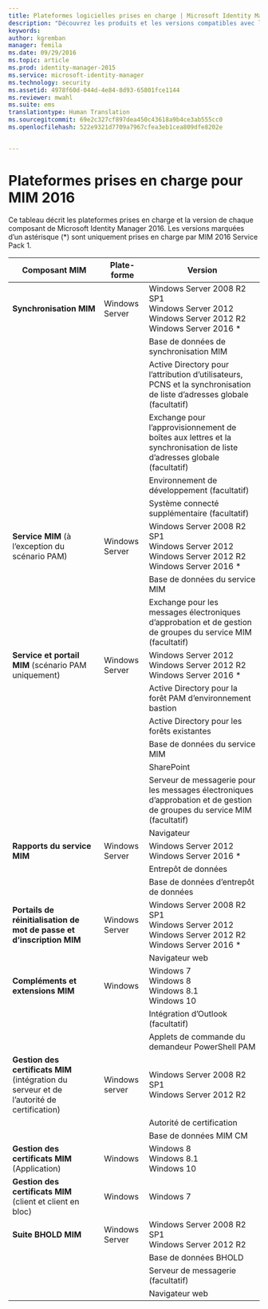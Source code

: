 ```yaml
---
title: Plateformes logicielles prises en charge | Microsoft Identity Manager
description: "Découvrez les produits et les versions compatibles avec les composants MIM 2016"
keywords: 
author: kgremban
manager: femila
ms.date: 09/29/2016
ms.topic: article
ms.prod: identity-manager-2015
ms.service: microsoft-identity-manager
ms.technology: security
ms.assetid: 4978f60d-044d-4e84-8d93-65801fce1144
ms.reviewer: mwahl
ms.suite: ems
translationtype: Human Translation
ms.sourcegitcommit: 69e2c327cf897dea450c43618a9b4ce3ab555cc0
ms.openlocfilehash: 522e9321d7709a7967cfea3eb1cea809dfe8202e


---
```


# Plateformes prises en charge pour MIM 2016

Ce tableau décrit les plateformes prises en charge et la version de chaque composant de Microsoft Identity Manager 2016. Les versions marquées d’un astérisque (*) sont uniquement prises en charge par MIM 2016 Service Pack 1.


| **Composant MIM** | **Plate-forme** | **Version** |
|-------------------|--------------|-------------|
| **Synchronisation MIM** | Windows Server | Windows Server 2008 R2 SP1<br/>Windows Server 2012<br/>Windows Server 2012 R2<br/>Windows Server 2016 * |
|| | Base de données de synchronisation MIM | SQL Server 2008 R2 SP3<br/>SQL Server 2012 SP2<br/>SQL Server 2014 SP1 <br/> SQL Server 2016 * |
|| | Active Directory pour l’attribution d’utilisateurs, PCNS et la synchronisation de liste d’adresses globale (facultatif)|Windows Server 2008 R2 SP1<br/>Windows Server 2012<br/>Windows Server 2012 R2 <br/> Windows Server 2016 * |
|| | Exchange pour l’approvisionnement de boîtes aux lettres et la synchronisation de liste d’adresses globale (facultatif)|Exchange Server 2007 SP3<br/>Exchange Server 2010 SP3<br/>Exchange Server 2013 SP1 |
|| | Environnement de développement (facultatif) | Visual Studio 2012<br/>Visual Studio 2013 |
|| | Système connecté supplémentaire (facultatif) | Services de domaine Active Directory<br/>Active Directory<br/>Services LDS (Lightweight Directory Services)<br/>SQL Server 2000 ou version ultérieure<br/>SharePoint Server 2013<br/> SharePoint Server 2016 * <br/> Autres produits tiers |
| **Service MIM** (à l’exception du scénario PAM) | Windows Server | Windows Server 2008 R2 SP1<br/>Windows Server 2012<br/>Windows Server 2012 R2 <br/> Windows Server 2016 * |
|| | Base de données du service MIM | SQL Server 2008 R2 SP3<br/>SQL Server 2012 SP2<br/>SQL Server 2014 SP1 <br/> SQL Server 2016 * |
|| | Exchange pour les messages électroniques d’approbation et de gestion de groupes du service MIM (facultatif) | Exchange Server 2007 SP3 (avec la console de gestion Exchange installée)<br/>Exchange Server 2010 SP3<br/>Exchange Server 2013 SP1 <br/> Exchange Server 2016 * <br/> Exchange Online * |
| **Service et portail MIM** (scénario PAM uniquement)| Windows Server | Windows Server 2012<br/>Windows Server 2012 R2 <br/> Windows Server 2016 * |
|| | Active Directory pour la forêt PAM d’environnement bastion | Windows Server 2012 R2 <br/> Windows Server 2016 * |
|| | Active Directory pour les forêts existantes | Windows Server 2008 <br/> Windows Server 2008 R2 * <br/> Windows Server 2012 * <br/> Windows Server 2012 R2 * <br/> Windows Server 2016 * |
|| | Base de données du service MIM | SQL Server 2008 R2 SP3<br/>SQL Server 2012 SP2<br/>SQL Server 2014 SP1 <br/> SQL Server 2016 * |
|| | SharePoint | SharePoint Foundation 2010<br/>SharePoint Foundation 2013 SP1 <br/> SharePoint 2016 * |
|| | Serveur de messagerie pour les messages électroniques d’approbation et de gestion de groupes du service MIM (facultatif) | Exchange Server 2007 SP3 (avec la console de gestion Exchange installée)<br/>Exchange Server 2010 SP3<br/>Exchange Server 2013 SP1 <br/> Exchange Server 2016 * <br/> Exchange Online * |
|| | Navigateur | Tous les principaux navigateurs |
| **Rapports du service MIM** | Windows Server | Windows Server 2012 <br/> Windows Server 2016 * |
|| | Entrepôt de données | System Center 2012 Service Manager SP1 |
|| | Base de données d’entrepôt de données | SQL Server 2008 R2 SP3<br/>SQL Server 2012 SP2 |
| **Portails de réinitialisation de mot de passe et d’inscription MIM** | Windows Server | Windows Server 2008 R2 SP1<br/>Windows Server 2012<br/>Windows Server 2012 R2 <br/> Windows Server 2016 * |
|| | Navigateur web | Tous les principaux navigateurs |
| **Compléments et extensions MIM** | Windows | Windows 7<br/>Windows 8<br/>Windows 8.1<br/>Windows 10 |
|| | Intégration d’Outlook (facultatif) | Outlook 2007 SP2<br/>Outlook 2010<br/>Outlook 2013 <br/> Outlook 2016 (sous Windows 10) * |
|| | Applets de commande du demandeur PowerShell PAM | Windows 8.1<br/>Windows 10 |
| **Gestion des certificats MIM** (intégration du serveur et de l’autorité de certification) | Windows server | Windows Server 2008 R2 SP1<br/>Windows Server 2012 R2 |
|| | Autorité de certification | Windows Server 2008 R2 SP1<br/>Windows Server 2012<br/>Windows Server 2012 R2 |
|| | Base de données MIM CM | SQL Server 2008 R2 SP3<br/>SQL Server 2012 SP2<br/>SQL Server 2014 SP1 |
| **Gestion des certificats MIM** (Application) | Windows | Windows 8<br/>Windows 8.1<br/>Windows 10 |
| **Gestion des certificats MIM** (client et client en bloc) | Windows | Windows 7 |
| **Suite BHOLD MIM** | Windows Server | Windows Server 2008 R2 SP1<br/>Windows Server 2012 R2 |
|| | Base de données BHOLD | SQL Server 2008 R2 SP3<br/>SQL Server 2012 SP2 <br/> SQL Server 2014 * |
|| | Serveur de messagerie (facultatif) | Exchange Server 2007 SP3<br/>Exchange Server 2010 SP3<br/>Exchange Server 2013 SP1 |
|| | Navigateur web | Internet Explorer 7, 8, 9, 10 ou 11 avec Silverlight |



<!--HONumber=Sep16_HO5-->


